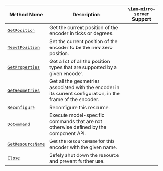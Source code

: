 <!-- prettier-ignore -->
| Method Name | Description | `viam-micro-server` Support |
| ----------- | ----------- | --------------------------- |
| [`GetPosition`](/dev/reference/apis/components/encoder/#getposition) | Get the current position of the encoder in ticks or degrees. | <p class="center-text"><i class="fas fa-check" title="yes"></i></p> |
| [`ResetPosition`](/dev/reference/apis/components/encoder/#resetposition) | Set the current position of the encoder to be the new zero position. | <p class="center-text"><i class="fas fa-check" title="yes"></i></p> |
| [`GetProperties`](/dev/reference/apis/components/encoder/#getproperties) | Get a list of all the position types that are supported by a given encoder. | <p class="center-text"><i class="fas fa-check" title="yes"></i></p> |
| [`GetGeometries`](/dev/reference/apis/components/encoder/#getgeometries) | Get all the geometries associated with the encoder in its current configuration, in the frame of the encoder. | <p class="center-text"><i class="fas fa-times" title="no"></i></p> |
| [`Reconfigure`](/dev/reference/apis/components/encoder/#reconfigure) | Reconfigure this resource. | <p class="center-text"><i class="fas fa-times" title="no"></i></p> |
| [`DoCommand`](/dev/reference/apis/components/encoder/#docommand) | Execute model-specific commands that are not otherwise defined by the component API. | <p class="center-text"><i class="fas fa-check" title="yes"></i></p> |
| [`GetResourceName`](/dev/reference/apis/components/encoder/#getresourcename) | Get the `ResourceName` for this encoder with the given name. | <p class="center-text"><i class="fas fa-times" title="no"></i></p> |
| [`Close`](/dev/reference/apis/components/encoder/#close) | Safely shut down the resource and prevent further use. | <p class="center-text"><i class="fas fa-times" title="no"></i></p> |
